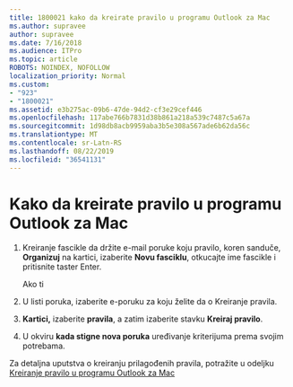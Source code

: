 ```yaml
---
title: 1800021 kako da kreirate pravilo u programu Outlook za Mac
ms.author: supravee
author: supravee
ms.date: 7/16/2018
ms.audience: ITPro
ms.topic: article
ROBOTS: NOINDEX, NOFOLLOW
localization_priority: Normal
ms.custom:
- "923"
- "1800021"
ms.assetid: e3b275ac-09b6-47de-94d2-cf3e29cef446
ms.openlocfilehash: 117abe766b7831d38b861a218a539c7487c5a67a
ms.sourcegitcommit: 1d98db8acb9959aba3b5e308a567ade6b62da56c
ms.translationtype: MT
ms.contentlocale: sr-Latn-RS
ms.lasthandoff: 08/22/2019
ms.locfileid: "36541131"
---
```

# <a name="how-to-create-a-rule-in-outlook-for-mac"></a>Kako da kreirate pravilo u programu Outlook za Mac

1. Kreiranje fascikle da držite e-mail poruke koju pravilo, koren sanduče, **Organizuj** na kartici, izaberite **Novu fasciklu**, otkucajte ime fascikle i pritisnite taster Enter.

    Ako ti 

2. U listi poruka, izaberite e-poruku za koju želite da o Kreiranje pravila.

3. **Kartici,** izaberite **pravila**, a zatim izaberite stavku **Kreiraj pravilo**.

4. U okviru **kada stigne nova poruka** uređivanje kriterijuma prema svojim potrebama. 

Za detaljna uputstva o kreiranju prilagođenih pravila, potražite u odeljku [Kreiranje pravilo u programu Outlook za Mac](https://aka.ms/AA1uy0v)
  